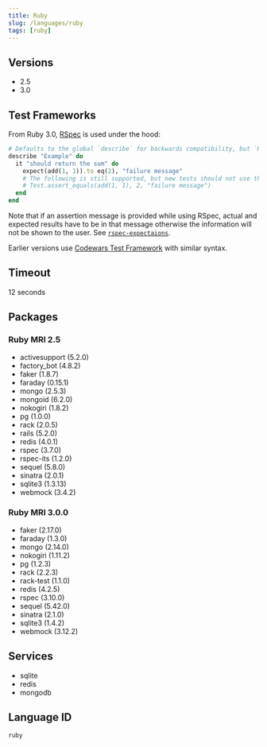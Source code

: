 ```yaml
---
title: Ruby
slug: /languages/ruby
tags: [ruby]
---
```



## Versions

- 2.5
- 3.0

## Test Frameworks

From Ruby 3.0, [RSpec](https://rspec.info/) is used under the hood:

```ruby
# Defaults to the global `describe` for backwards compatibility, but `RSpec.desribe` works as well.
describe "Example" do
  it "should return the sum" do
    expect(add(1, 1)).to eq(2), "failure message"
    # The following is still supported, but new tests should not use them.
    # Test.assert_equals(add(1, 1), 2, "failure message")
  end
end
```
Note that if an assertion message is provided while using RSpec, actual and expected results have to be in that message otherwise the information will not be shown to the user.
See [`rspec-expectaions`](https://rspec.info/documentation/3.10/rspec-expectations/).

Earlier versions use [Codewars Test Framework](https://github.com/Codewars/codewars.com/wiki/Codewars-Ruby-Test-Framework) with similar syntax.

## Timeout

12 seconds

## Packages

<!-- TODO organize gems by type/categories -->

### Ruby MRI 2.5

- activesupport (5.2.0)
- factory_bot (4.8.2)
- faker (1.8.7)
- faraday (0.15.1)
- mongo (2.5.3)
- mongoid (6.2.0)
- nokogiri (1.8.2)
- pg (1.0.0)
- rack (2.0.5)
- rails (5.2.0)
- redis (4.0.1)
- rspec (3.7.0)
- rspec-its (1.2.0)
- sequel (5.8.0)
- sinatra (2.0.1)
- sqlite3 (1.3.13)
- webmock (3.4.2)

### Ruby MRI 3.0.0

- faker (2.17.0)
- faraday (1.3.0)
- mongo (2.14.0)
- nokogiri (1.11.2)
- pg (1.2.3)
- rack (2.2.3)
- rack-test (1.1.0)
- redis (4.2.5)
- rspec (3.10.0)
- sequel (5.42.0)
- sinatra (2.1.0)
- sqlite3 (1.4.2)
- webmock (3.12.2)

## Services

- sqlite
- redis
- mongodb

## Language ID

`ruby`
